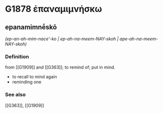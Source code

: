 # G1878 ἐπαναμιμνήσκω

## epanamimnḗskō

_(ep-an-ah-mim-nace'-ko | ep-ah-na-meem-NAY-skoh | ape-ah-na-meem-NAY-skoh)_

### Definition

from [[G1909]] and [[G363]]; to remind of; put in mind.

- to recall to mind again
- reminding one

### See also

[[G363]], [[G1909]]

